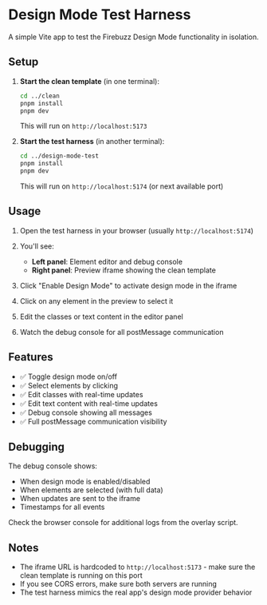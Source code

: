 # Design Mode Test Harness

A simple Vite app to test the Firebuzz Design Mode functionality in isolation.

## Setup

1. **Start the clean template** (in one terminal):
   ```bash
   cd ../clean
   pnpm install
   pnpm dev
   ```
   This will run on `http://localhost:5173`

2. **Start the test harness** (in another terminal):
   ```bash
   cd ../design-mode-test
   pnpm install
   pnpm dev
   ```
   This will run on `http://localhost:5174` (or next available port)

## Usage

1. Open the test harness in your browser (usually `http://localhost:5174`)
2. You'll see:
   - **Left panel**: Element editor and debug console
   - **Right panel**: Preview iframe showing the clean template

3. Click "Enable Design Mode" to activate design mode in the iframe

4. Click on any element in the preview to select it

5. Edit the classes or text content in the editor panel

6. Watch the debug console for all postMessage communication

## Features

- ✅ Toggle design mode on/off
- ✅ Select elements by clicking
- ✅ Edit classes with real-time updates
- ✅ Edit text content with real-time updates
- ✅ Debug console showing all messages
- ✅ Full postMessage communication visibility

## Debugging

The debug console shows:
- When design mode is enabled/disabled
- When elements are selected (with full data)
- When updates are sent to the iframe
- Timestamps for all events

Check the browser console for additional logs from the overlay script.

## Notes

- The iframe URL is hardcoded to `http://localhost:5173` - make sure the clean template is running on this port
- If you see CORS errors, make sure both servers are running
- The test harness mimics the real app's design mode provider behavior
